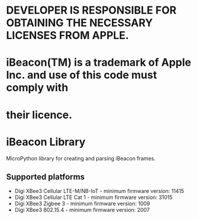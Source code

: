 #
# DEVELOPER IS RESPONSIBLE FOR OBTAINING THE NECESSARY LICENSES FROM APPLE.
#
# iBeacon(TM) is a trademark of Apple Inc. and use of this code must comply with
# their licence.
#

iBeacon Library
======================================

MicroPython library for creating and parsing iBeacon frames.

Supported platforms
-------------------
* Digi XBee3 Cellular LTE-M/NB-IoT - minimum firmware version: 11415
* Digi XBee3 Cellular LTE Cat 1 - minimum firmware version: 31015
* Digi XBee3 Zigbee 3 - minimum firmware version: 1009
* Digi XBee3 802.15.4 - minimum firmware version: 2007
